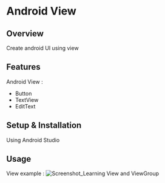 # Android View

## Overview
Create android UI using view

## Features
Android View :
- Button
- TextView
- EditText

## Setup & Installation
Using Android Studio

## Usage
View example :
![Screenshot_Learning View and ViewGroup](https://user-images.githubusercontent.com/56164259/68088598-59b20f80-fe93-11e9-852d-100761101929.png)
